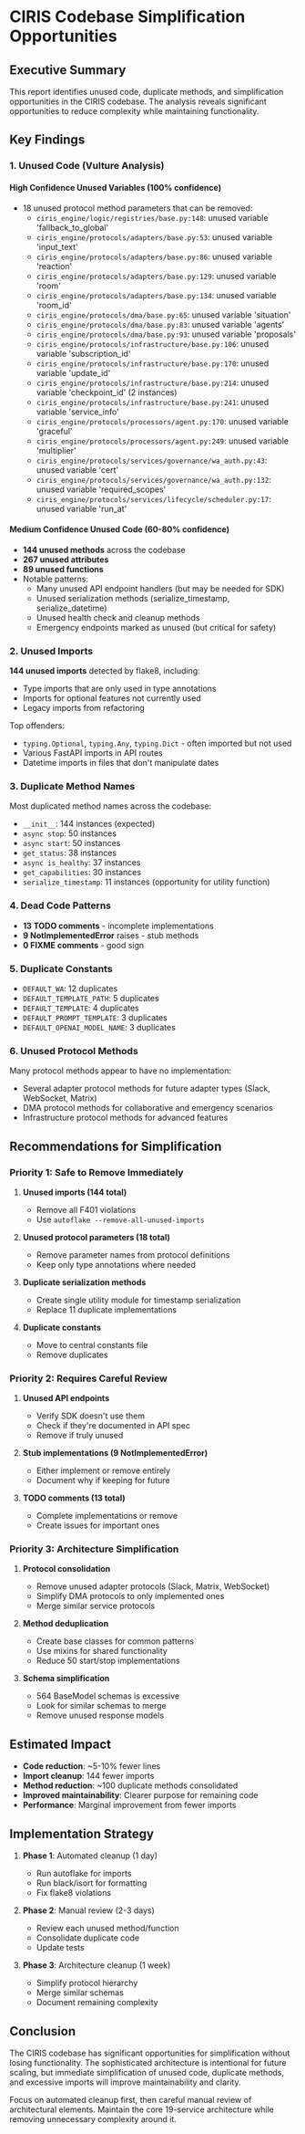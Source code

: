 # CIRIS Codebase Simplification Opportunities

## Executive Summary

This report identifies unused code, duplicate methods, and simplification opportunities in the CIRIS codebase. The analysis reveals significant opportunities to reduce complexity while maintaining functionality.

## Key Findings

### 1. Unused Code (Vulture Analysis)

#### High Confidence Unused Variables (100% confidence)
- 18 unused protocol method parameters that can be removed:
  - `ciris_engine/logic/registries/base.py:148`: unused variable 'fallback_to_global'
  - `ciris_engine/protocols/adapters/base.py:53`: unused variable 'input_text'
  - `ciris_engine/protocols/adapters/base.py:86`: unused variable 'reaction'
  - `ciris_engine/protocols/adapters/base.py:129`: unused variable 'room'
  - `ciris_engine/protocols/adapters/base.py:134`: unused variable 'room_id'
  - `ciris_engine/protocols/dma/base.py:65`: unused variable 'situation'
  - `ciris_engine/protocols/dma/base.py:83`: unused variable 'agents'
  - `ciris_engine/protocols/dma/base.py:93`: unused variable 'proposals'
  - `ciris_engine/protocols/infrastructure/base.py:106`: unused variable 'subscription_id'
  - `ciris_engine/protocols/infrastructure/base.py:170`: unused variable 'update_id'
  - `ciris_engine/protocols/infrastructure/base.py:214`: unused variable 'checkpoint_id' (2 instances)
  - `ciris_engine/protocols/infrastructure/base.py:241`: unused variable 'service_info'
  - `ciris_engine/protocols/processors/agent.py:170`: unused variable 'graceful'
  - `ciris_engine/protocols/processors/agent.py:249`: unused variable 'multiplier'
  - `ciris_engine/protocols/services/governance/wa_auth.py:43`: unused variable 'cert'
  - `ciris_engine/protocols/services/governance/wa_auth.py:132`: unused variable 'required_scopes'
  - `ciris_engine/protocols/services/lifecycle/scheduler.py:17`: unused variable 'run_at'

#### Medium Confidence Unused Code (60-80% confidence)
- **144 unused methods** across the codebase
- **267 unused attributes** 
- **89 unused functions**
- Notable patterns:
  - Many unused API endpoint handlers (but may be needed for SDK)
  - Unused serialization methods (serialize_timestamp, serialize_datetime)
  - Unused health check and cleanup methods
  - Emergency endpoints marked as unused (but critical for safety)

### 2. Unused Imports

**144 unused imports** detected by flake8, including:
- Type imports that are only used in type annotations
- Imports for optional features not currently used
- Legacy imports from refactoring

Top offenders:
- `typing.Optional`, `typing.Any`, `typing.Dict` - often imported but not used
- Various FastAPI imports in API routes
- Datetime imports in files that don't manipulate dates

### 3. Duplicate Method Names

Most duplicated method names across the codebase:
- `__init__`: 144 instances (expected)
- `async stop`: 50 instances
- `async start`: 50 instances  
- `get_status`: 38 instances
- `async is_healthy`: 37 instances
- `get_capabilities`: 30 instances
- `serialize_timestamp`: 11 instances (opportunity for utility function)

### 4. Dead Code Patterns

- **13 TODO comments** - incomplete implementations
- **9 NotImplementedError** raises - stub methods
- **0 FIXME comments** - good sign

### 5. Duplicate Constants

- `DEFAULT_WA`: 12 duplicates
- `DEFAULT_TEMPLATE_PATH`: 5 duplicates
- `DEFAULT_TEMPLATE`: 4 duplicates
- `DEFAULT_PROMPT_TEMPLATE`: 3 duplicates
- `DEFAULT_OPENAI_MODEL_NAME`: 3 duplicates

### 6. Unused Protocol Methods

Many protocol methods appear to have no implementation:
- Several adapter protocol methods for future adapter types (Slack, WebSocket, Matrix)
- DMA protocol methods for collaborative and emergency scenarios
- Infrastructure protocol methods for advanced features

## Recommendations for Simplification

### Priority 1: Safe to Remove Immediately

1. **Unused imports (144 total)**
   - Remove all F401 violations
   - Use `autoflake --remove-all-unused-imports`

2. **Unused protocol parameters (18 total)**
   - Remove parameter names from protocol definitions
   - Keep only type annotations where needed

3. **Duplicate serialization methods**
   - Create single utility module for timestamp serialization
   - Replace 11 duplicate implementations

4. **Duplicate constants**
   - Move to central constants file
   - Remove duplicates

### Priority 2: Requires Careful Review

1. **Unused API endpoints**
   - Verify SDK doesn't use them
   - Check if they're documented in API spec
   - Remove if truly unused

2. **Stub implementations (9 NotImplementedError)**
   - Either implement or remove entirely
   - Document why if keeping for future

3. **TODO comments (13 total)**
   - Complete implementations or remove
   - Create issues for important ones

### Priority 3: Architecture Simplification

1. **Protocol consolidation**
   - Remove unused adapter protocols (Slack, Matrix, WebSocket)
   - Simplify DMA protocols to only implemented ones
   - Merge similar service protocols

2. **Method deduplication**
   - Create base classes for common patterns
   - Use mixins for shared functionality
   - Reduce 50 start/stop implementations

3. **Schema simplification**
   - 564 BaseModel schemas is excessive
   - Look for similar schemas to merge
   - Remove unused response models

## Estimated Impact

- **Code reduction**: ~5-10% fewer lines
- **Import cleanup**: 144 fewer imports
- **Method reduction**: ~100 duplicate methods consolidated
- **Improved maintainability**: Clearer purpose for remaining code
- **Performance**: Marginal improvement from fewer imports

## Implementation Strategy

1. **Phase 1**: Automated cleanup (1 day)
   - Run autoflake for imports
   - Run black/isort for formatting
   - Fix flake8 violations

2. **Phase 2**: Manual review (2-3 days)
   - Review each unused method/function
   - Consolidate duplicate code
   - Update tests

3. **Phase 3**: Architecture cleanup (1 week)
   - Simplify protocol hierarchy
   - Merge similar schemas
   - Document remaining complexity

## Conclusion

The CIRIS codebase has significant opportunities for simplification without losing functionality. The sophisticated architecture is intentional for future scaling, but immediate simplification of unused code, duplicate methods, and excessive imports will improve maintainability and clarity.

Focus on automated cleanup first, then careful manual review of architectural elements. Maintain the core 19-service architecture while removing unnecessary complexity around it.